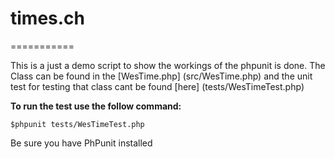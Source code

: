 # times.ch
===========

 This is a just a demo script to show the workings of the
 phpunit is done. The Class can be found in the [WesTime.php] (src/WesTime.php)
 and the unit test for testing that class cant be found [here] (tests/WesTimeTest.php)

 **To run the test use the follow command:**

 `$phpunit tests/WesTimeTest.php`

 Be sure you have PhPunit installed